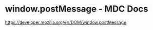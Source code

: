 <!--
id: 5337086273
link: http://kevinisom.info/post/5337086273/window-postmessage-mdc-docs
slug: window-postmessage-mdc-docs
date: Tue May 10 2011 08:47:59 GMT+1200 (NZST)
raw: {"blog_name":"kevinisom","id":5337086273,"post_url":"http://kevinisom.info/post/5337086273/window-postmessage-mdc-docs","slug":"window-postmessage-mdc-docs","type":"link","date":"2011-05-09 20:47:59 GMT","timestamp":1304974079,"state":"published","format":"html","reblog_key":"apwBTEJQ","tags":[],"short_url":"http://tmblr.co/Zw68Yy4_7Nb1","highlighted":[],"feed_item":"https://developer.mozilla.org/en/DOM/window.postMessage","from_feed_id":"650234","note_count":0,"title":"window.postMessage - MDC Docs","url":"https://developer.mozilla.org/en/DOM/window.postMessage","description":""}
publish: 2011-05-010
tags: 
title: window.postMessage - MDC Docs
-->


window.postMessage - MDC Docs
=============================

<https://developer.mozilla.org/en/DOM/window.postMessage>

